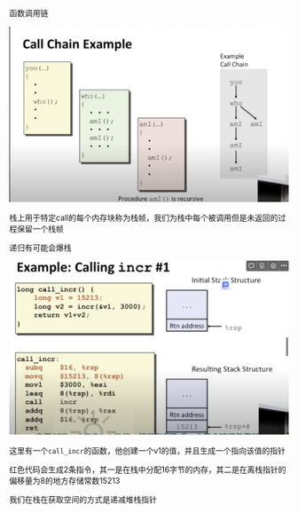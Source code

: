 函数调用链

![image-20230311120757911](image/image-20230311120757911.png)

栈上用于特定call的每个内存块称为栈帧，我们为栈中每个被调用但是未返回的过程保留一个栈帧

递归有可能会爆栈

![image-20230311120817664](image/image-20230311120817664.png)

这里有一个`call_incr`的函数，他创建一个v1的值，并且生成一个指向该值的指针

红色代码会生成2条指令，其一是在栈中分配16字节的内存，其二是在离栈指针的偏移量为8的地方存储常数15213

我们在栈在获取空间的方式是递减堆栈指针